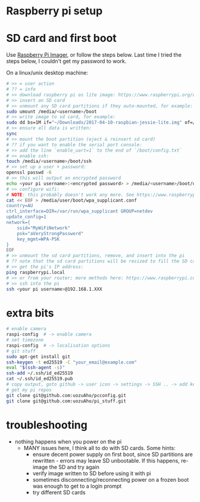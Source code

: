 # Raspberry pi setup

# SD card and first boot

Use [Raspberry Pi Imager](https://www.raspberrypi.com/software/), or follow the steps below.
Last time I tried the steps below, I couldn't get my password to work.

On a linux/unix desktop machine:

```sh
# >> = user action
# ?? = info
# >> download raspberry pi os lite image: https://www.raspberrypi.org/downloads/raspbian/
# >> insert an SD card
# >> unmount any SD card partitions if they auto-mounted, for example:
sudo umount /media/<username>/boot
# >> write image to sd card, for example:
sudo dd bs=1M if="~/Downloads/2017-04-10-raspbian-jessie-lite.img" of=/dev/mmcblk0
# >> ensure all data is written:
sync
# >> mount the boot partition (eject & reinsert sd card)
# ?? if you want to enable the serial port console:
# >> add the line `enable_uart=1` to the end of `/boot/config.txt`
# >> enable ssh:
touch /media/<username>/boot/ssh
# >> set up a user + password:
openssl passwd -6
# >> this will output an encrypted password
echo <your pi username>:<encrypted password> > /media/<username>/boot/userconf.txt
# >> configure wifi:
# NOTE: this probably doesn't work any more. See https://www.raspberrypi.com/documentation/computers/configuration.html#connect-to-a-wireless-network
cat << EOF > /media/user/boot/wpa_supplicant.conf
country=AU
ctrl_interface=DIR=/var/run/wpa_supplicant GROUP=netdev
update_config=1
network={
    ssid="MyWiFiNetwork"
    psk="aVeryStrongPassword"
    key_mgmt=WPA-PSK
}
EOF
# >> unmount the sd card partitions, remove, and insert into the pi
# ?? note that the sd card partitions will be resized to fill the SD card on first boot
# >> get the pi's IP address:
ping raspberrypi.local
# >> or from your router; more methods here: https://www.raspberrypi.com/documentation/computers/remote-access.html#resolving-raspberrypi-local-with-mdns
# >> ssh into the pi
ssh <your pi username>@192.168.1.XXX
```

# extra bits
```sh
# enable camera
raspi-config  # -> enable camera
# set timezone
raspi-config  # -> localisation options
# git stuff
sudo apt-get install git
ssh-keygen -t ed25519 -C "your_email@example.com"
eval "$(ssh-agent -s)"
ssh-add ~/.ssh/id_ed25519
cat ~/.ssh/id_ed25519.pub
# copy output, goto github -> user icon -> settings -> SSH .. -> add key
# get my pi repos
git clone git@github.com:uozuAho/pcconfig.git
git clone git@github.com:uozuAho/pi_stuff.git
```

# troubleshooting
- nothing happens when you power on the pi
    + MANY issues here, I think all to do with SD cards. Some hints:
        * ensure decent power supply on first boot, since SD partitions are
          rewritten - errors may leave SD unbootable. If this happens, re-image the
          SD and try again
        * verify image written to SD before using it with pi
        * sometimes disconnecting/reconnecting power on a frozen boot was enough
          to get to a login prompt
        * try different SD cards
